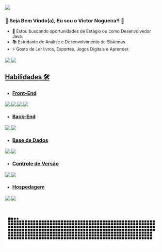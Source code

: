 
<!--  ![](https://komarev.com/ghpvc/?username=VictorN7&color=blueviolet&label=PROFILE+VIEWS)
-->



<a href="https://www.linkedin.com/in/victor-nogueira-32a519184/" target="_blank"><img style="height:25px" src="https://img.shields.io/badge/LinkedIn-0077B5?style=for-the-badge&logo=linkedin&logoColor=white" target="_blank"/></a>


### 🚀 Seja Bem Vindo(a), Eu sou o Victor Nogueira!! 👋

<div>
    
- 🔭 Estou buscando oportunidades de Estágio ou como Desenvolvedor Java.
- 📚 Estudante de Analise e Desenvolvimento de Sistemas.
- ⚡ Gosto de Ler livros, Esportes, Jogos Digitais e Aprender.
    
</div>

 <div>
  <a href="https://github.com/VictorN7">
  <img height="150em" src="https://github-readme-stats.vercel.app/api?username=VictorN7&show_icons=true&theme=dark&include_all_commits=true&count_private=true"/>
  <img height="150em" src="https://github-readme-stats.vercel.app/api/top-langs/?username=VictorN7&layout=compact&langs_count=7&theme=dark"/>
  <!-- -->
 
</div>

<div>

 ## Habilidades 🛠 

- ### Front-End 
    
<img align="center" src="https://img.shields.io/badge/JavaScript-F7DF1E?style=for-the-badge&logo=javascript&logoColor=black">

<img align="center" src="https://img.shields.io/badge/Bootstrap-563D7C?style=for-the-badge&logo=bootstrap&logoColor=white">

<img align="center" src="https://img.shields.io/badge/HTML5-E34F26?style=for-the-badge&logo=html5&logoColor=white">

<img align="center" src="https://img.shields.io/badge/CSS3-1572B6?style=for-the-badge&logo=css3&logoColor=white">

<!-- <img align="center" src="https://img.shields.io/badge/React-20232A?style=for-the-badge&logo=react&logoColor=61DAFB">  -->
<!-- <img align="center" src="https://img.shields.io/badge/React_Native-20232A?style=for-the-badge&logo=react&logoColor=61DAFB"> -->


    
- ### Back-End

<img align="center" src="https://img.shields.io/badge/Java-ED8B00?style=for-the-badge&logo=java&logoColor=white">

<img align="center" src="https://img.shields.io/badge/Spring-6DB33F?style=for-the-badge&logo=spring&logoColor=white">

    
- ### Base de Dados

<img align="center" src="https://img.shields.io/badge/MySQL-4682B4?style=for-the-badge&logo=mysql&logoColor=white">

<img align="center" src="https://img.shields.io/badge/PostgreSQL-316192?style=for-the-badge&logo=postgresql&logoColor=white">
    
<!--
<img align="center" src="https://img.shields.io/badge/MongoDB-4EA94B?style=for-the-badge&logo=mongodb&logoColor=white">
-->
- ### Controle de Versão

<img align="center" src="https://img.shields.io/badge/GitHub-000000?style=for-the-badge&logo=github&logoColor=white">
    
<img align="center" src="https://img.shields.io/badge/Git-FF4500?style=for-the-badge&logo=git&logoColor=white">
    
- ### Hospedagem

<img align="center" src="https://img.shields.io/badge/Netlify-00C7B7?style=for-the-badge&logo=netlify&logoColor=white">
    
<img align="center" src="https://img.shields.io/badge/Heroku-430098?style=for-the-badge&logo=heroku&logoColor=white">
    
</div>


    
 <br>
 
##
   ![Snake animation](https://github.com/VictorN7/VictorN7/blob/output/github-contribution-grid-snake.svg)

</div>
